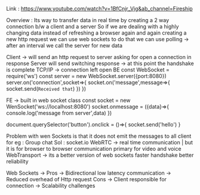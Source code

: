 Link : https://www.youtube.com/watch?v=1BfCnjr_Vjg&ab_channel=Fireship

Overview :
Its way to transfer data in real time by creating a 2 way connection b/w a client and a server
So if we are dealing with a highly changing data instead of refreshing a browser again and again creating a new http request
we can use web sockets to do that
we can use polling -> after an interval we call the server for new data

Client -> will send an http request to server asking for open a connection
in response Server will send switching response -> at this point the handshake is complete
TCP/IP -> connection left open
BE
const WebSocket = require('ws')
const server = new WebSocket.server({port:8080})
server.on('connection',socket=>{
socket.on('message',message=>{
socket.send(`Received that`)
})
})

FE -> built in web socket class
const socket = new WenSocket('ws://localhost:8080')
socket.onmessage = ({data}=>{
console.log('message from server',data)
})

document.querySelector('button').onclick = ()=>{
socket.send('hello')
}

Problem with wen Sockets is that it does not emit the messages to all client
for eg : Group chat
Sol : socket.io
WebRTC -> real time communication | but it is for browser to browser communication primary for video and voice
WebTransport -> its a better version of web sockets faster handshake better reliability

Web Sockets ->
Pros
-> Bidirectional low latency communication
-> Reduced overhead of Http request
Cons
-> Client responsible for connection
-> Scalability challenges
